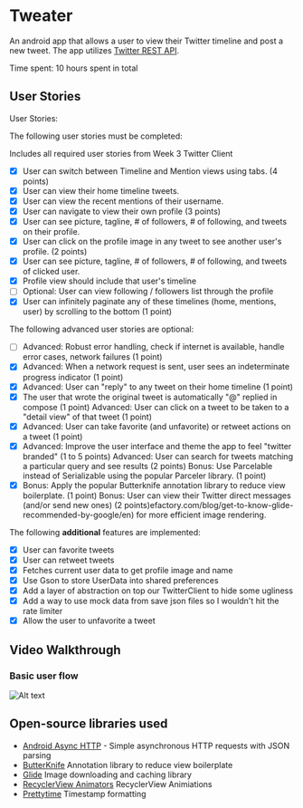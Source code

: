 # Tweater

An android app that allows a user to view their Twitter timeline and post a new tweet. The app utilizes [Twitter REST API](https://dev.twitter.com/rest/public).

Time spent: 10 hours spent in total

## User Stories
User Stories:

The following user stories must be completed:

Includes all required user stories from Week 3 Twitter Client
-[x] User can switch between Timeline and Mention views using tabs. (4 points)
-[x] User can view their home timeline tweets.
-[x] User can view the recent mentions of their username.
-[x] User can navigate to view their own profile (3 points)
-[x] User can see picture, tagline, # of followers, # of following, and tweets on their profile.
-[x] User can click on the profile image in any tweet to see another user's profile. (2 points)
-[x] User can see picture, tagline, # of followers, # of following, and tweets of clicked user.
-[x] Profile view should include that user's timeline
-[ ] Optional: User can view following / followers list through the profile
-[x] User can infinitely paginate any of these timelines (home, mentions, user) by scrolling to the bottom (1 point)

The following advanced user stories are optional:

-[ ] Advanced: Robust error handling, check if internet is available, handle error cases, network failures (1 point)
-[x] Advanced: When a network request is sent, user sees an indeterminate progress indicator (1 point)
-[x] Advanced: User can "reply" to any tweet on their home timeline (1 point)
-[x] The user that wrote the original tweet is automatically "@" replied in compose (1 point)
Advanced: User can click on a tweet to be taken to a "detail view" of that tweet (1 point)
-[x] Advanced: User can take favorite (and unfavorite) or retweet actions on a tweet (1 point)
-[x] Advanced: Improve the user interface and theme the app to feel "twitter branded" (1 to 5 points)
Advanced: User can search for tweets matching a particular query and see results (2 points)
Bonus: Use Parcelable instead of Serializable using the popular Parceler library. (1 point)
-[x] Bonus: Apply the popular Butterknife annotation library to reduce view boilerplate. (1 point)
Bonus: User can view their Twitter direct messages (and/or send new ones) (2 points)efactory.com/blog/get-to-know-glide-recommended-by-google/en) for more efficient image rendering.

The following **additional** features are implemented:

- [x] User can favorite tweets
- [x] User can retweet tweets
- [x] Fetches current user data to get profile image and name
- [x] Use Gson to store UserData into shared preferences
- [x] Add a layer of abstraction on top our TwitterClient to hide some ugliness
- [x] Add a way to use mock data from save json files so I wouldn't hit the rate limiter
- [x] Allow the user to unfavorite a tweet

## Video Walkthrough 

### Basic user flow
![Alt text](/demos/twitter_flow.gif)

## Open-source libraries used

- [Android Async HTTP](https://github.com/loopj/android-async-http) - Simple asynchronous HTTP requests with JSON parsing
- [ButterKnife](http://jakewharton.github.io/butterknife/) Annotation library to reduce view boilerplate
- [Glide](https://github.com/bumptech/glide) Image downloading and caching library 
- [RecyclerView Animators](https://github.com/wasabeef/recyclerview-animators) RecyclerView Animiations
- [Prettytime](http://www.ocpsoft.org/prettytime/) Timestamp formatting
